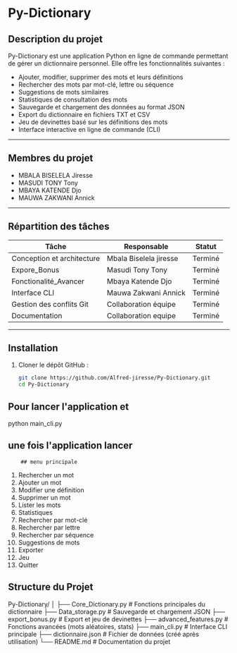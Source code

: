 # Py-Dictionary

## Description du projet

Py-Dictionary est une application Python en ligne de commande permettant de gérer un dictionnaire personnel.
Elle offre les fonctionnalités suivantes :

* Ajouter, modifier, supprimer des mots et leurs définitions
* Rechercher des mots par mot-clé, lettre ou séquence
* Suggestions de mots similaires
* Statistiques de consultation des mots
* Sauvegarde et chargement des données au format JSON
* Export du dictionnaire en fichiers TXT et CSV
* Jeu de devinettes basé sur les définitions des mots
* Interface interactive en ligne de commande (CLI)

---

## Membres du projet

* MBALA BISELELA Jiresse 
* MASUDI TONY Tony
* MBAYA KATENDE Djo
* MAUWA ZAKWANI Annick

---

## Répartition des tâches

| Tâche                           | Responsable            | Statut  |
| ------------------------------- | ---------------------- | ------- |
| Conception et architecture      | Mbala Biselela jiresse | Terminé |
| Expore\_Bonus                   | Masudi Tony Tony       | Terminé |
| Fonctionalité\_Avancer          | Mbaya Katende Djo      | Terminé |
| Interface CLI                   | Mauwa Zakwani Annick   | Terminé |
| Gestion des conflits Git        | Collaboration équipe   | Terminé |
| Documentation                   | Collaboration equipe   | Terminé |

---

## Installation

1. Cloner le dépôt GitHub :

   ```bash
   git clone https://github.com/Alfred-jiresse/Py-Dictionary.git
   cd Py-Dictionary
   ```
## Pour lancer l'application et 
python main_cli.py

## une fois l'application lancer
        ## menu principale
1. Rechercher un mot
2. Ajouter un mot
3. Modifier une définition
4. Supprimer un mot
5. Lister les mots
6. Statistiques
7. Rechercher par mot-clé
8. Rechercher par lettre
9. Rechercher par séquence
10. Suggestions de mots
11. Exporter
12. Jeu
0. Quitter

## Structure du Projet

Py-Dictionary/
│
├── Core_Dictionary.py        # Fonctions principales du dictionnaire
├── Data_storage.py           # Sauvegarde et chargement JSON
├── export_bonus.py           # Export et jeu de devinettes
├── advanced_features.py      # Fonctions avancées (mots aléatoires, stats)
├── main_cli.py               # Interface CLI principale
├── dictionnaire.json         # Fichier de données (créé après utilisation)
└── README.md                 # Documentation du projet


